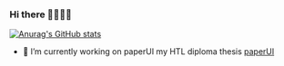 ### Hi there 👋👨🏻‍💻

[![Anurag's GitHub stats](https://github-readme-stats.vercel.app/api/top-langs?username=MatthiasKroiss&layout=compact)](https://github.com/MatthiasKroiss/github-readme-stats)
<!--
**MatthiasKroiss/MatthiasKroiss** is a ✨ _special_ ✨ repository because its `README.md` (this file) appears on your GitHub profile.

Here are some ideas to get you started:

--->
- 🔭 I’m currently working on paperUI my HTL diploma thesis [paperUI](https://paperui.vercel.app)
<!--- 🌱 I’m currently learning ...
- 👯 I’m looking to collaborate on ...
- 🤔 I’m looking for help with ...
- 💬 Ask me about ...
- 📫 How to reach me: ...
- 😄 Pronouns: ...
- ⚡ Fun fact: ...
-->
